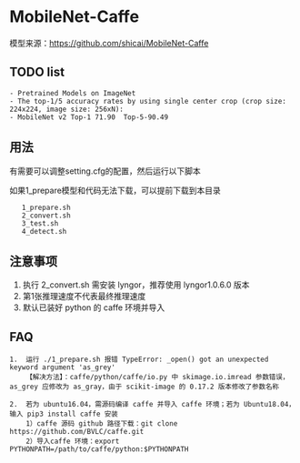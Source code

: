 # MobileNet-Caffe

模型来源：https://github.com/shicai/MobileNet-Caffe


## TODO list
    - Pretrained Models on ImageNet
    - The top-1/5 accuracy rates by using single center crop (crop size: 224x224, image size: 256xN):
    - MobileNet v2 Top-1 71.90 	Top-5-90.49

## 用法

有需要可以调整setting.cfg的配置，然后运行以下脚本

如果1_prepare模型和代码无法下载，可以提前下载到本目录

```shell
   1_prepare.sh
   2_convert.sh
   3_test.sh
   4_detect.sh
```

## 注意事项
   1. 执行 2_convert.sh 需安装 lyngor，推荐使用 lyngor1.0.6.0 版本
   2. 第1张推理速度不代表最终推理速度
   3. 默认已装好 python 的 caffe 环境并导入


## FAQ
    1.  运行 ./1_prepare.sh 报错 TypeError: _open() got an unexpected keyword argument 'as_grey'
        【解决方法】：caffe/python/caffe/io.py 中 skimage.io.imread 参数错误，as_grey 应修改为 as_gray，由于 scikit-image 的 0.17.2 版本修改了参数名称
    
    2.  若为 ubuntu16.04，需源码编译 caffe 并导入 caffe 环境；若为 Ubuntu18.04，输入 pip3 install caffe 安装
        1）caffe 源码 github 路径下载：git clone https://github.com/BVLC/caffe.git
        2）导入caffe 环境：export PYTHONPATH=/path/to/caffe/python:$PYTHONPATH
